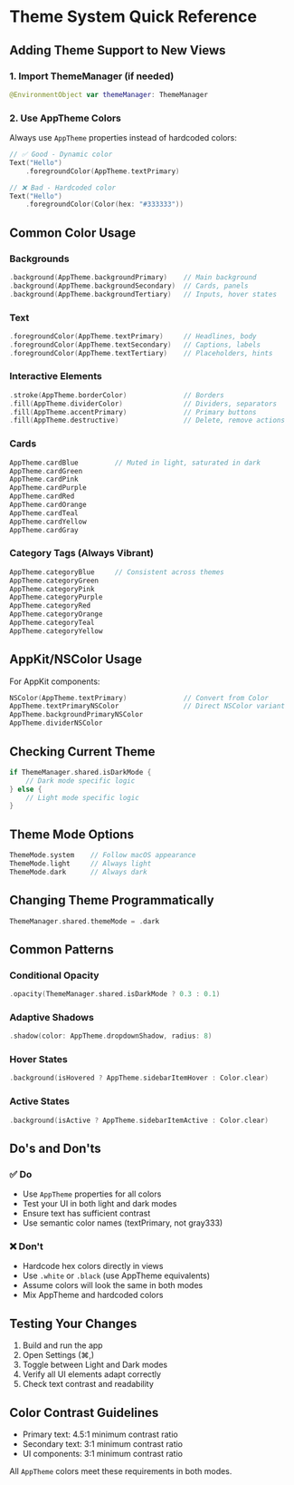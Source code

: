 # Theme System Quick Reference

## Adding Theme Support to New Views

### 1. Import ThemeManager (if needed)
```swift
@EnvironmentObject var themeManager: ThemeManager
```

### 2. Use AppTheme Colors
Always use `AppTheme` properties instead of hardcoded colors:

```swift
// ✅ Good - Dynamic color
Text("Hello")
    .foregroundColor(AppTheme.textPrimary)

// ❌ Bad - Hardcoded color
Text("Hello")
    .foregroundColor(Color(hex: "#333333"))
```

## Common Color Usage

### Backgrounds
```swift
.background(AppTheme.backgroundPrimary)    // Main background
.background(AppTheme.backgroundSecondary)  // Cards, panels
.background(AppTheme.backgroundTertiary)   // Inputs, hover states
```

### Text
```swift
.foregroundColor(AppTheme.textPrimary)     // Headlines, body
.foregroundColor(AppTheme.textSecondary)   // Captions, labels
.foregroundColor(AppTheme.textTertiary)    // Placeholders, hints
```

### Interactive Elements
```swift
.stroke(AppTheme.borderColor)              // Borders
.fill(AppTheme.dividerColor)               // Dividers, separators
.fill(AppTheme.accentPrimary)              // Primary buttons
.fill(AppTheme.destructive)                // Delete, remove actions
```

### Cards
```swift
AppTheme.cardBlue         // Muted in light, saturated in dark
AppTheme.cardGreen
AppTheme.cardPink
AppTheme.cardPurple
AppTheme.cardRed
AppTheme.cardOrange
AppTheme.cardTeal
AppTheme.cardYellow
AppTheme.cardGray
```

### Category Tags (Always Vibrant)
```swift
AppTheme.categoryBlue     // Consistent across themes
AppTheme.categoryGreen
AppTheme.categoryPink
AppTheme.categoryPurple
AppTheme.categoryRed
AppTheme.categoryOrange
AppTheme.categoryTeal
AppTheme.categoryYellow
```

## AppKit/NSColor Usage

For AppKit components:
```swift
NSColor(AppTheme.textPrimary)              // Convert from Color
AppTheme.textPrimaryNSColor                // Direct NSColor variant
AppTheme.backgroundPrimaryNSColor
AppTheme.dividerNSColor
```

## Checking Current Theme

```swift
if ThemeManager.shared.isDarkMode {
    // Dark mode specific logic
} else {
    // Light mode specific logic
}
```

## Theme Mode Options

```swift
ThemeMode.system    // Follow macOS appearance
ThemeMode.light     // Always light
ThemeMode.dark      // Always dark
```

## Changing Theme Programmatically

```swift
ThemeManager.shared.themeMode = .dark
```

## Common Patterns

### Conditional Opacity
```swift
.opacity(ThemeManager.shared.isDarkMode ? 0.3 : 0.1)
```

### Adaptive Shadows
```swift
.shadow(color: AppTheme.dropdownShadow, radius: 8)
```

### Hover States
```swift
.background(isHovered ? AppTheme.sidebarItemHover : Color.clear)
```

### Active States
```swift
.background(isActive ? AppTheme.sidebarItemActive : Color.clear)
```

## Do's and Don'ts

### ✅ Do
- Use `AppTheme` properties for all colors
- Test your UI in both light and dark modes
- Ensure text has sufficient contrast
- Use semantic color names (textPrimary, not gray333)

### ❌ Don't
- Hardcode hex colors directly in views
- Use `.white` or `.black` (use AppTheme equivalents)
- Assume colors will look the same in both modes
- Mix AppTheme and hardcoded colors

## Testing Your Changes

1. Build and run the app
2. Open Settings (⌘,)
3. Toggle between Light and Dark modes
4. Verify all UI elements adapt correctly
5. Check text contrast and readability

## Color Contrast Guidelines

- Primary text: 4.5:1 minimum contrast ratio
- Secondary text: 3:1 minimum contrast ratio
- UI components: 3:1 minimum contrast ratio

All `AppTheme` colors meet these requirements in both modes.